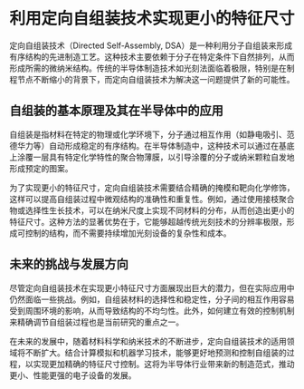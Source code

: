 # 利用定向自组装技术实现更小的特征尺寸

定向自组装技术（Directed Self-Assembly, DSA）是一种利用分子自组装来形成有序结构的先进制造工艺。这种技术主要依赖于分子在特定条件下自然排列，从而形成所需的微纳米结构。传统的半导体制造技术如光刻法面临着极限，特别是在制程节点不断缩小的背景下，而定向自组装技术为解决这一问题提供了新的可能性。

## 自组装的基本原理及其在半导体中的应用

自组装是指材料在特定的物理或化学环境下，分子通过相互作用（如静电吸引、范德华力等）自动形成稳定的有序结构。在半导体制造中，这种技术可以通过在基底上涂覆一层具有特定化学特性的聚合物薄膜，以引导涂覆的分子或纳米颗粒自发地形成预定的图案。

为了实现更小的特征尺寸，定向自组装技术需要结合精确的掩模和靶向化学修饰，这样可以提高自组装过程中微观结构的准确性和重复性。例如，通过使用接枝聚合物或选择性生长技术，可以在纳米尺度上实现不同材料的分布，从而创造出更小的特征尺寸。这种方法的显著优势在于，它能够超越传统光刻技术的分辨率极限，形成可控制的结构，而不需要持续增加光刻设备的复杂性和成本。

## 未来的挑战与发展方向

尽管定向自组装技术在实现更小特征尺寸方面展现出巨大的潜力，但在实际应用中仍然面临一些挑战。例如，自组装材料的选择性和稳定性，分子间的相互作用容易受到周围环境的影响，从而导致结构的不均匀性。此外，如何建立有效的控制机制来精确调节自组装过程也是当前研究的重点之一。

在未来的发展中，随着材料科学和纳米技术的不断进步，定向自组装技术的适用领域将不断扩大。结合计算模拟和机器学习技术，能够更好地预测和控制自组装的过程，以实现更加精确的特征尺寸控制。这将为半导体行业带来新的制造范式，推动更小、性能更强的电子设备的发展。